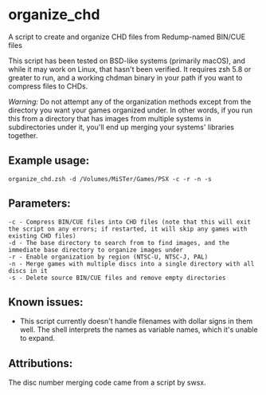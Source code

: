# organize_chd
A script to create and organize CHD files from Redump-named BIN/CUE files

This script has been tested on BSD-like systems (primarily macOS), and while it may work on Linux, that hasn't been verified.  It requires zsh 5.8 or greater to run, and a working chdman binary in your path if you want to compress files to CHDs.

*Warning:* Do not attempt any of the organization methods except from the directory you want your games organized under.  In other words, if you run this from a directory that has images from multiple systems in subdirectories under it, you'll end up merging your systems' libraries together.

## Example usage:

```
organize_chd.zsh -d /Volumes/MiSTer/Games/PSX -c -r -n -s
```

## Parameters:

```
-c - Compress BIN/CUE files into CHD files (note that this will exit the script on any errors; if restarted, it will skip any games with existing CHD files)
-d - The base directory to search from to find images, and the immediate base directory to organize images under
-r - Enable organization by region (NTSC-U, NTSC-J, PAL)
-n - Merge games with multiple discs into a single directory with all discs in it
-s - Delete source BIN/CUE files and remove empty directories
```

## Known issues:

- This script currently doesn't handle filenames with dollar signs in them well.  The shell interprets the names as variable names, which it's unable to expand.

## Attributions:

The disc number merging code came from a script by swsx.
